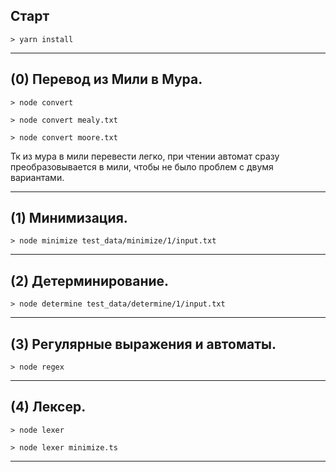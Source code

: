 ## Старт
```
> yarn install
```
____
## (0) Перевод из Мили в Мура.
```
> node convert
```
```
> node convert mealy.txt
```
```
> node convert moore.txt
```
Тк из мура в мили перевести легко, при чтении автомат сразу преобразовывается в мили,
чтобы не было проблем с двумя вариантами.
____
## (1) Минимизация.
```
> node minimize test_data/minimize/1/input.txt
```
____
## (2) Детерминирование.
```
> node determine test_data/determine/1/input.txt
```
____
## (3) Регулярные выражения и автоматы.
```
> node regex
```
____
## (4) Лексер.
```
> node lexer
```
```
> node lexer minimize.ts
```
____
